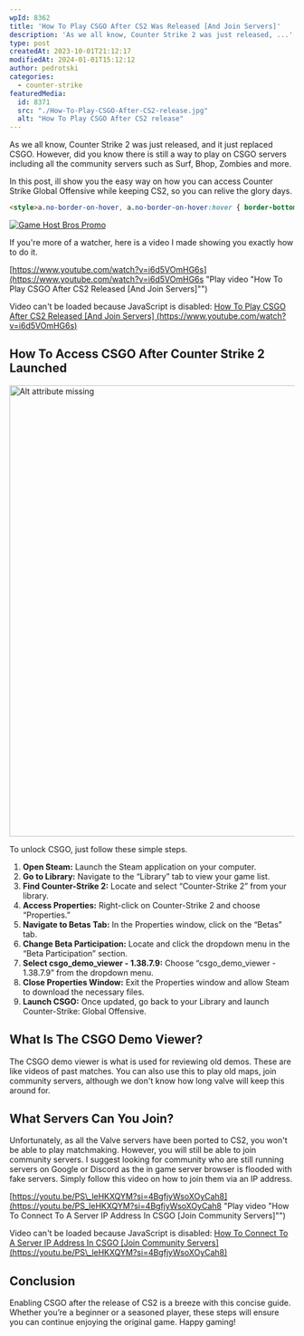 ```yaml
---
wpId: 8362
title: 'How To Play CSGO After CS2 Was Released [And Join Servers]'
description: 'As we all know, Counter Strike 2 was just released, ...'
type: post
createdAt: 2023-10-01T21:12:17
modifiedAt: 2024-01-01T15:12:12
author: pedrotski
categories:
  - counter-strike
featuredMedia:
  id: 8371
  src: "./How-To-Play-CSGO-After-CS2-release.jpg"
  alt: "How To Play CSGO After CS2 release"
---
```



As we all know, Counter Strike 2 was just released, and it just replaced CSGO. However, did you know there is still a way to play on CSGO servers including all the community servers such as Surf, Bhop, Zombies and more.

In this post, ill show you the easy way on how you can access Counter Strike Global Offensive while keeping CS2, so you can relive the glory days.

```html
<style>a.no-border-on-hover, a.no-border-on-hover:hover { border-bottom: none !important; text-decoration: none !important; } </style>
```
 [![Game Host Bros Promo](@assets/images/posts/play-csgo-after-cs2-release/gamehostbrospromoround.png)](https://www.gamehostbros.com/)

If you're more of a watcher, here is a video I made showing you exactly how to do it.

[https://www.youtube.com/watch?v=i6d5VOmHG6s](https://www.youtube.com/watch?v=i6d5VOmHG6s "Play video \"How To Play CSGO After CS2 Released [And Join Servers]\"")

Video can't be loaded because JavaScript is disabled: [How To Play CSGO After CS2 Released \[And Join Servers\] (https://www.youtube.com/watch?v=i6d5VOmHG6s)](https://www.youtube.com/watch?v=i6d5VOmHG6s "How To Play CSGO After CS2 Released [And Join Servers]")

## How To Access CSGO After Counter Strike 2 Launched

<img decoding="async" width="1281" height="797" src="/images/posts/play-csgo-after-cs2-release/csgo-demo-viewer-and-cs2.png" alt="Alt attribute missing" srcset="/images/posts/play-csgo-after-cs2-release/csgo-demo-viewer-and-cs2.png 1281w, /images/posts/play-csgo-after-cs2-release/csgo-demo-viewer-and-cs2-768x478.png 768w" sizes="(max-width: 1281px) 100vw, 1281px" />

To unlock CSGO, just follow these simple steps.

1.  **Open Steam:** Launch the Steam application on your computer.
2.  **Go to Library:** Navigate to the “Library” tab to view your game list.
3.  **Find Counter-Strike 2:** Locate and select “Counter-Strike 2” from your library.
4.  **Access Properties:** Right-click on Counter-Strike 2 and choose “Properties.”
5.  **Navigate to Betas Tab:** In the Properties window, click on the “Betas” tab.
6.  **Change Beta Participation:** Locate and click the dropdown menu in the “Beta Participation” section.
7.  **Select csgo\_demo\_viewer - 1.38.7.9:** Choose “csgo\_demo\_viewer - 1.38.7.9” from the dropdown menu.
8.  **Close Properties Window:** Exit the Properties window and allow Steam to download the necessary files.
9.  **Launch CSGO:** Once updated, go back to your Library and launch Counter-Strike: Global Offensive.

## What Is The CSGO Demo Viewer?

The CSGO demo viewer is what is used for reviewing old demos. These are like videos of past matches. You can also use this to play old maps, join community servers, although we don't know how long valve will keep this around for.

## What Servers Can You Join?

Unfortunately, as all the Valve servers have been ported to CS2, you won't be able to play matchmaking. However, you will still be able to join community servers. I suggest looking for community who are still running servers on Google or Discord as the in game server browser is flooded with fake servers. Simply follow this video on how to join them via an IP address.

[https://youtu.be/PS\_leHKXQYM?si=4BgfjyWsoXOyCah8](https://youtu.be/PS_leHKXQYM?si=4BgfjyWsoXOyCah8 "Play video \"How To Connect To A Server IP Address In CSGO [Join Community Servers]\"")

Video can't be loaded because JavaScript is disabled: [How To Connect To A Server IP Address In CSGO \[Join Community Servers\] (https://youtu.be/PS\_leHKXQYM?si=4BgfjyWsoXOyCah8)](https://youtu.be/PS_leHKXQYM?si=4BgfjyWsoXOyCah8 "How To Connect To A Server IP Address In CSGO [Join Community Servers]")

## Conclusion

Enabling CSGO after the release of CS2 is a breeze with this concise guide. Whether you’re a beginner or a seasoned player, these steps will ensure you can continue enjoying the original game. Happy gaming!